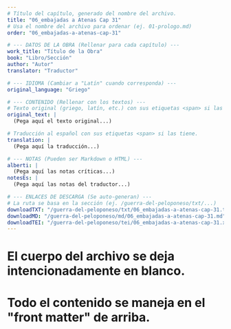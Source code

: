 ```yaml
---
# Título del capítulo, generado del nombre del archivo.
title: "06_embajadas a Atenas Cap 31"
# Usa el nombre del archivo para ordenar (ej. 01-prologo.md)
order: "06_embajadas-a-atenas-cap-31"

# --- DATOS DE LA OBRA (Rellenar para cada capítulo) ---
work_title: "Título de la Obra"
book: "Libro/Sección"
author: "Autor"
translator: "Traductor"

# --- IDIOMA (Cambiar a "Latín" cuando corresponda) ---
original_language: "Griego"

# --- CONTENIDO (Rellenar con los textos) ---
# Texto original (griego, latín, etc.) con sus etiquetas <span> si las tiene.
original_text: |
  (Pega aquí el texto original...)

# Traducción al español con sus etiquetas <span> si las tiene.
translation: |
  (Pega aquí la traducción...)

# --- NOTAS (Pueden ser Markdown o HTML) ---
alberti: |
  (Pega aquí las notas críticas...)
notesEs: |
  (Pega aquí las notas del traductor...)

# --- ENLACES DE DESCARGA (Se auto-generan) ---
# La ruta se basa en la sección (ej. /guerra-del-peloponeso/txt/...)
downloadTXT: "/guerra-del-peloponeso/txt/06_embajadas-a-atenas-cap-31.txt"
downloadMD: "/guerra-del-peloponeso/md/06_embajadas-a-atenas-cap-31.md"
downloadTEI: "/guerra-del-peloponeso/tei/06_embajadas-a-atenas-cap-31.xml"
---
```

# El cuerpo del archivo se deja intencionadamente en blanco.
# Todo el contenido se maneja en el "front matter" de arriba.